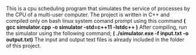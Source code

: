 This is a cpu scheduling program that simulates the service of processes by the CPU of a multi-user computer. 
The project is written in C++ and compiled only on bash linux system comand prompt using this command 
**( gcc simulator.cpp -o simulator -std=c++11 -lstdc++ )**
After compiling, run the simulator using the following command;
**( ./simulator.exe -f input.txt -o output.txt)**
The input and output text files is already included in the folder of this project. 
